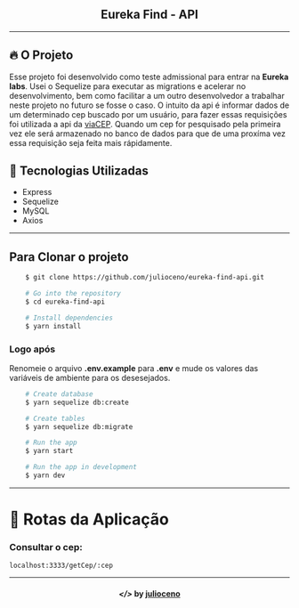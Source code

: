 <div align="center">
    <h2> Eureka Find - API </h2>
</div>

---

## 🔥 O Projeto

Esse projeto foi desenvolvido como teste admissional para entrar na **Eureka labs**. Usei o Sequelize para executar as migrations e acelerar no desenvolvimento, bem como facilitar a um outro desenvolvedor a trabalhar neste projeto no futuro se fosse o caso.
O intuito da api é informar dados de um determinado cep buscado por um usuário, para fazer essas requisições foi utilizada a api da <a href="https://viacep.com.br/" target="_blank">viaCEP</a>. 
Quando um cep for pesquisado pela primeira vez ele será armazenado no banco de dados para que de uma proxíma vez essa requisição seja feita mais rápidamente.

## 🚀 Tecnologias Utilizadas

- Express
- Sequelize
- MySQL
- Axios

---

## Para Clonar o projeto

```bash
    $ git clone https://github.com/julioceno/eureka-find-api.git

    # Go into the repository
    $ cd eureka-find-api

    # Install dependencies
    $ yarn install
```

### Logo após 

Renomeie o arquivo **.env.example** para **.env** e mude os valores das variáveis de ambiente para os desesejados.

```bash
    # Create database
    $ yarn sequelize db:create

    # Create tables
    $ yarn sequelize db:migrate

    # Run the app
    $ yarn start

    # Run the app in development
    $ yarn dev
```
---

# 📝 Rotas da Aplicação

### Consultar o cep:
`localhost:3333/getCep/:cep`

---

<h4 align="center"> <em>&lt;/&gt;</em> by <a href="https://github.com/julioceno" target="_blank">julioceno</a> </h4>
